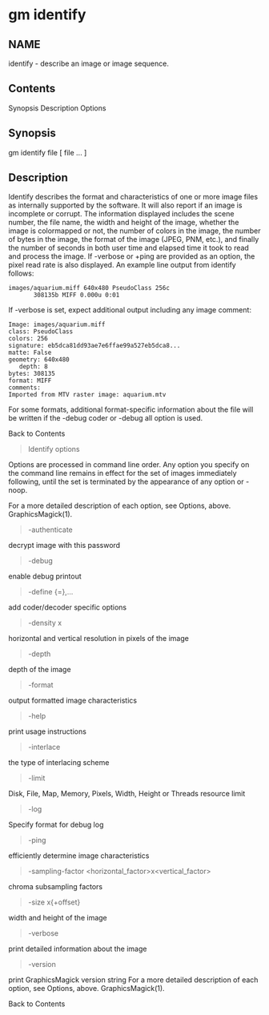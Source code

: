 
# gm identify

## NAME

identify - describe an image or image sequence.

## Contents

Synopsis
Description
Options

## Synopsis

gm identify file [ file ... ] 
 
## Description

Identify describes the format and characteristics of one or more image files as internally supported by the software. It will also report if an image is incomplete or corrupt. The information displayed includes the scene number, the file name, the width and height of the image, whether the image is colormapped or not, the number of colors in the image, the number of bytes in the image, the format of the image (JPEG, PNM, etc.), and finally the number of seconds in both user time and elapsed time it took to read and process the image. If -verbose or +ping are provided as an option, the pixel read rate is also displayed. An example line output from identify follows:

    images/aquarium.miff 640x480 PseudoClass 256c
           308135b MIFF 0.000u 0:01
If -verbose is set, expect additional output including any image comment: 
 
    Image: images/aquarium.miff
    class: PseudoClass
    colors: 256
    signature: eb5dca81dd93ae7e6ffae99a527eb5dca8...
    matte: False
    geometry: 640x480
       depth: 8
    bytes: 308135
    format: MIFF
    comments:
    Imported from MTV raster image: aquarium.mtv
For some formats, additional format-specific information about the file will be written if the -debug coder or -debug all option is used.

Back to Contents  

> Identify options

Options are processed in command line order. Any option you specify on the command line remains in effect for the set of images immediately following, until the set is terminated by the appearance of any option or -noop.

For a more detailed description of each option, see Options, above. GraphicsMagick(1). 
 

> -authenticate <string>

decrypt image with this password

> -debug <events>

enable debug printout

> -define <key>{=<value>},...

add coder/decoder specific options

> -density <width>x<height>

horizontal and vertical resolution in pixels of the image

> -depth <value>

depth of the image

> -format <string>

output formatted image characteristics

> -help

print usage instructions

> -interlace <type>

the type of interlacing scheme

> -limit <type> <value>

Disk, File, Map, Memory, Pixels, Width, Height or Threads resource limit

> -log <string>

Specify format for debug log

> -ping

efficiently determine image characteristics

> -sampling-factor <horizontal_factor>x<vertical_factor>

chroma subsampling factors

> -size <width>x<height>{+offset}

width and height of the image

> -verbose

print detailed information about the image

> -version

print GraphicsMagick version string
For a more detailed description of each option, see Options, above. GraphicsMagick(1). 
 
Back to Contents  
